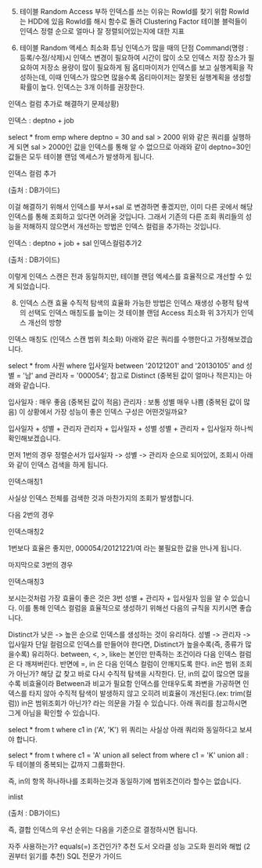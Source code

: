 5. 테이블 Random Access 부하
   인덱스를 쓰는 이유는 RowId를 찾기 위함
   RowId는 HDD에 있음
   RowId를 해시 함수로 돌려
   Clustering Factor
   테이블 블럭들이 인덱스 정렬 순으로 얼마나 잘 정렬되어있는지에 대한 지표

6. 테이블 Random 액세스 최소화 튜닝
   인덱스가 많을 때의 단점
   Command(명령 : 등록/수정/삭제)시 인덱스 변경이 필요하여 시간이 많이 소모
   인덱스 저장 장소가 필요하여 저장소 용량이 많이 필요하게 됨
   옵티마이저가 인덱스를 보고 실행계획을 작성하는데, 이때 인덱스가 많으면 많을수록 옵티마이저는 잘못된 실행계획을 생성할 확률이 높다.
   인덱스는 3개 이하를 권장한다.

인덱스 컬럼 추가로 해결하기
문제상황)

인덱스 : deptno + job

select *
from emp
where deptno = 30
and sal > 2000
위와 같은 쿼리를 실행하게 되면 sal > 2000인 값을 인덱스를 통해 알 수 없으므로 아래와 같이 deptno=30인 값들은 모두 테이블 랜덤 엑세스가 발생하게 됩니다.

인덱스 컬럼 추가

(출처 : DB가이드)

이걸 해결하기 위해서 인덱스를 부서+sal 로 변경하면 좋겠지만, 이미 다른 곳에서 해당 인덱스를 통해 조회하고 있다면 어려울 것입니다.
그래서 기존의 다른 조회 쿼리들의 성능을 저해하지 않으면서 개선하는 방법은 인덱스 컬럼을 추가하는 것입니다.

인덱스 : deptno + job + sal
인덱스컬럼추가2

(출처 : DB가이드)

이렇게 인덱스 스캔은 전과 동일하지만, 테이블 랜덤 엑세스를 효율적으로 개선할 수 있게 되었습니다.

8. 인덱스 스캔 효율
   수직적 탐색의 효율화
   가능한 방법은 인덱스 재생성
   수평적 탐색의 선택도
   인덱스 매칭도를 높이는 것
   테이블 랜덤 Access 최소화
   위 3가지가 인덱스 개선의 방향

인덱스 매칭도 (인덱스 스캔 범위 최소화)
아래와 같은 쿼리를 수행한다고 가정해보겠습니다.

select *
from 사원
where 입사일자 between '20121201' and '20130105'
and 성별 = '남'
and 관리자 = '000054';
참고로 Distinct (중복된 값이 얼마나 적은지)는 아래와 같습니다.

입사일자 : 매우 좋음 (중복된 값이 적음)
관리자 : 보통
성별 매우 나쁨 (중복된 값이 많음)
이 상황에서 가장 성능이 좋은 인덱스 구성은 어떤것일까요?

입사일자 + 성별 + 관리자
관리자 + 입사일자 + 성별
성별 + 관리자 + 입사일자
하나씩 확인해보겠습니다.

먼저 1번의 경우
정렬순서가 입사일자 -> 성별 -> 관리자 순으로 되어있어, 조회시 아래와 같이 인덱스 검색을 하게 됩니다.

인덱스매칭1

사실상 인덱스 전체를 검색한 것과 마찬가지의 조회가 발생합니다.

다음 2번의 경우

인덱스매칭2

1번보다 효율은 좋지만, 000054/20121221/여 라는 불필요한 값을 만나게 됩니다.

마지막으로 3번의 경우

인덱스매칭3

보시는것처럼 가장 효율이 좋은 것은 3번 성별 + 관리자 + 입사일자 임을 알 수 있습니다.
이를 통해 인덱스 컬럼을 효율적으로 생성하기 위해선 다음의 규칙을 지키시면 좋습니다.

Distinct가 낮은 -> 높은 순으로 인덱스를 생성하는 것이 유리하다.
성별 -> 관리자 -> 입사일자
단일 컬럼으로 인덱스를 만들어야 한다면, Distinct가 높을수록(즉, 종류가 많을수록) 유리하다.
between, <, >, like는 본인만 만족하는 조건이라 다음 인덱스 컬럼은 다 깨져버린다.
반면에 =, in 은 다음 인덱스 컬럼이 안깨지도록 한다.
in은 범위 조회가 아닌가?
해당 값 찾고 바로 다시 수직적 탐색을 시작한다.
단, in의 값이 많으면 많을수록 비효율이라 Between과 비교가 필요함
인덱스를 안태우도록 좌변을 가공하면 인덱스를 타지 않아 수직적 탐색이 발생하지 않고 오히려 비효율이 개선된다.(ex: trim(컬럼))
in은 범위조회가 아닌가? 라는 의문을 가질 수 있습니다.
아래 쿼리를 참고하시면 그게 아님을 확인할 수 있습니다.

select *
from t
where c1 in ('A', 'K')
위 쿼리는 사실상 아래 쿼리와 동일하다고 보셔야 합니다.

select *
from t
where c1 = 'A'
union all
select
from
where c1 = 'K'
union all : 두 테이블의 중복되는 값까지 그룹화한다.

즉, in의 항목 하나하나를 조회하는것과 동일하기에 범위조건이라 할수는 없습니다.

inlist

(출처 : DB가이드)

즉, 결합 인덱스의 우선 순위는 다음을 기준으로 결정하시면 됩니다.

자주 사용하는가?
equals(=) 조건인가?
추천 도서
오라클 성능 고도화 원리와 해법 (2권부터 읽기를 추천)
SQL 전문가 가이드
